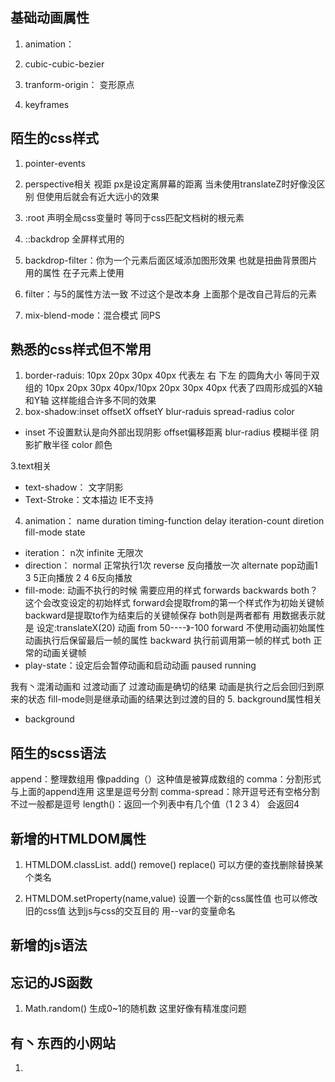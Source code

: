 ## 基础动画属性
1. animation：

2. cubic-cubic-bezier

3. tranform-origin： 变形原点

4. keyframes
## 陌生的css样式
1. pointer-events

2. perspective相关 视距 px是设定离屏幕的距离 当未使用translateZ时好像没区别 但使用后就会有近大远小的效果

3. :root 声明全局css变量时 等同于css匹配文档树的根元素

4. ::backdrop 全屏样式用的

5. backdrop-filter：你为一个元素后面区域添加图形效果 也就是扭曲背景图片用的属性 在子元素上使用
6. filter：与5的属性方法一致 不过这个是改本身 上面那个是改自己背后的元素
6. mix-blend-mode：混合模式 同PS
## 熟悉的css样式但不常用
1. border-raduis: 10px 20px 30px 40px 代表左 右 下左 的圆角大小 等同于双组的 10px 20px 30px 40px/10px 20px 30px 40px 代表了四周形成弧的X轴和Y轴
这样能组合许多不同的效果
2. box-shadow:inset offsetX offsetY blur-raduis spread-radius color
+ inset 不设置默认是向外部出现阴影 offset偏移距离 blur-radius 模糊半径 阴影扩散半径 color 颜色

3.text相关 
+ text-shadow： 文字阴影
+ Text-Stroke：文本描边 IE不支持


4. animation： name duration timing-function delay iteration-count diretion fill-mode state
+ iteration： n次 infinite 无限次
+ direction： normal 正常执行1次 reverse 反向播放一次 alternate pop动画1 3 5正向播放 2 4 6反向播放
+ fill-mode: 动画不执行的时候 需要应用的样式 forwards backwards both？ 这个会改变设定的初始样式  forward会提取from的第一个样式作为初始关键帧 backward是提取to作为结束后的关键帧保存 both则是两者都有 用数据表示就是 
设定:translateX(20) 动画 from 50----》-100 forward 不使用动画初始属性 动画执行后保留最后一帧的属性 backward 执行前调用第一帧的样式 both 正常的动画关键帧 
+ play-state：设定后会暂停动画和启动动画 paused running

我有丶混淆动画和 过渡动画了 过渡动画是确切的结果  动画是执行之后会回归到原来的状态 fill-mode则是继承动画的结果达到过渡的目的
5. background属性相关
+ background

## 陌生的scss语法
append：整理数组用 像padding（）这种值是被算成数组的
comma：分割形式 与上面的append连用 这里是逗号分割
comma-spread：除开逗号还有空格分割 不过一般都是逗号
length()：返回一个列表中有几个值（1 2 3 4） 会返回4
## 新增的HTMLDOM属性
1. HTMLDOM.classList. add() remove() replace()  可以方便的查找删除替换某个类名

2. HTMLDOM.setProperty(name,value) 设置一个新的css属性值 也可以修改旧的css值 达到js与css的交互目的 用--var的变量命名


## 新增的js语法



## 忘记的JS函数
1. Math.random() 生成0~1的随机数 这里好像有精准度问题

## 有丶东西的小网站

1. 